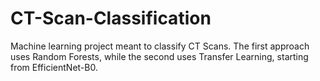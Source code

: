 # CT-Scan-Classification

Machine learning project meant to classify CT Scans. The first approach uses Random Forests, while the second uses Transfer Learning, starting from EfficientNet-B0. 

